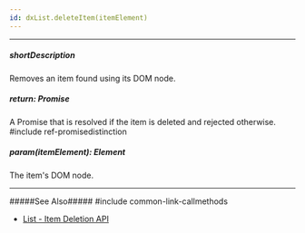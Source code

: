 ```yaml
---
id: dxList.deleteItem(itemElement)
---
```

---
##### shortDescription
Removes an item found using its DOM node.

##### return: Promise<void>
A Promise that is resolved if the item is deleted and rejected otherwise.
#include ref-promisedistinction

##### param(itemElement): Element
The item's DOM node.

---
#####See Also#####
#include common-link-callmethods
- [List - Item Deletion API](/concepts/05%20UI%20Components/List/35%20Item%20Deletion/05%20API.md '/Documentation/Guide/UI_Components/List/Item_Deletion/#API')